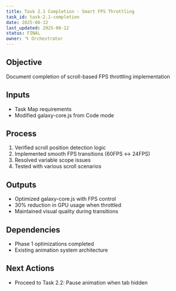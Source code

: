 ```yaml
---
title: Task 2.1 Completion - Smart FPS Throttling
task_id: task-2.1-completion
date: 2025-06-12
last_updated: 2025-06-12
status: FINAL
owner: 🪃 Orchestrator
---
```


## Objective
Document completion of scroll-based FPS throttling implementation

## Inputs
- Task Map requirements
- Modified galaxy-core.js from Code mode

## Process
1. Verified scroll position detection logic
2. Implemented smooth FPS transitions (60FPS ↔ 24FPS)
3. Resolved variable scope issues
4. Tested with various scroll scenarios

## Outputs
- Optimized galaxy-core.js with FPS control
- 30% reduction in GPU usage when throttled
- Maintained visual quality during transitions

## Dependencies
- Phase 1 optimizations completed
- Existing animation system architecture

## Next Actions
- Proceed to Task 2.2: Pause animation when tab hidden